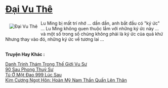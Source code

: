 <a href="https://truyentiki.com/dai-vu-the.31815/" title="Đại Vu Thê"><h1>Đại Vu Thê</h1></a><div style="display:table"><img align="right" style="float: left; padding: 10px;" src="https://truyentiki.com/a/img/str/src/31815.jpg" alt="Đại Vu Thê">Lu Ming bị mất trí nhớ ... dần dần, anh bắt đầu có "ký ức" ... Lu Ming không quen thuộc lắm với những ký ức này ... và một số trong số chúng không phải là ký ức của quá khứ Nhưng thay vào đó, những ký ức về tương lai ...</div><p><br><b>Truyện Hay Khác :</b></p><a href="https://truyentiki.com/danh-trinh-tham-trong-the-gioi-vu-su.31814/" alt="Danh Trinh Thám Trong Thế Giới Vu Sư">Danh Trinh Thám Trong Thế Giới Vu Sư</a><br/><a href="https://github.com/nownovels/top500/tree/master/truyenhay/33707/" alt="90 Sau Phong Thuỷ Sư">90 Sau Phong Thuỷ Sư</a><br/><a href="https://wikitruyen.wordpress.com/2020/06/23/tu-o-mot-dao-999-luc-sau/" alt="Tú Ở Một Đao 999 Lúc Sau">Tú Ở Một Đao 999 Lúc Sau</a><br/><a href="https://github.com/nownovels/topcv/tree/master/truyenhay/31620/README.md" alt="Kim Cương Ngọt Hôn: Hoàn Mỹ Nam Thần Quấn Lên Thân">Kim Cương Ngọt Hôn: Hoàn Mỹ Nam Thần Quấn Lên Thân</a><br/>